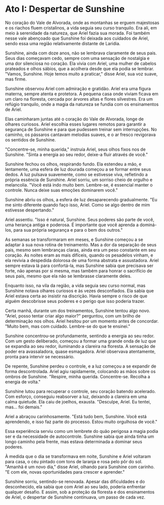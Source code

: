 # Ato I: Despertar de Sunshine

No coração do Vale de Alvorada, onde as montanhas se erguem majestosas e os riachos fluem cristalinos, a vida seguia seu curso tranquilo. Era ali, em meio à serenidade da natureza, que Ariel fazia sua morada. Foi também nesse vale abençoado que Sunshine foi deixada aos cuidados de Ariel, sendo essa uma região relativamente distante de Laridia.

Sunshine, ainda com doze anos, não se lembrava claramente de seus pais. Seus dias começavam cedo, sempre com uma sensação de nostalgia e uma dor silenciosa no coração. Ela vivia com Ariel, uma mulher de cabelos prateados e olhos sábios, que a acolhera desde que ela podia se lembrar. "Vamos, Sunshine. Hoje temos muito a praticar," disse Ariel, sua voz suave, mas firme.

Sunshine observou Ariel com admiração e gratidão. Ariel era uma figura materna, sempre atenta e protetora. A pequena casa onde viviam ficava em um claro na floresta, cercada por árvores altas e flores silvestres. Era um refúgio tranquilo, onde a magia da natureza se fundia com os ensinamentos de Ariel.

Elas caminharam juntas até o coração do Vale de Alvorada, longe de olhares curiosos. Ariel escolhia esses lugares remotos para garantir a segurança de Sunshine e para que pudessem treinar sem interrupções. No caminho, os pássaros cantavam melodias suaves, e o ar fresco revigorava os sentidos de Sunshine.

"Concentre-se, minha querida," instruía Ariel, seus olhos fixos nos de Sunshine. "Sinta a energia ao seu redor, deixe-a fluir através de você."

Sunshine fechou os olhos, respirando fundo. Ela estendeu a mão, e lentamente, uma esfera de luz dourada começou a se formar entre seus dedos. A luz pulsava suavemente, como se estivesse viva, refletindo a própria essência de Sunshine. Ariel sorriu, um sorriso cheio de orgulho e melancolia. "Você está indo muito bem. Lembre-se, é essencial manter o controle. Nunca deixe suas emoções dominarem você."

Sunshine abriu os olhos, a esfera de luz desaparecendo gradualmente. "Eu me sinto diferente quando faço isso, Ariel. Como se algo dentro de mim estivesse despertando."

Ariel assentiu. "Isso é natural, Sunshine. Seus poderes são parte de você, uma herança antiga e poderosa. É importante que você aprenda a dominá-los, para sua própria segurança e para o bem dos outros."

As semanas se transformaram em meses, e Sunshine começou a se adaptar à sua nova rotina de treinamento. Mas a dor da separação de seus pais, mesmo sem lembranças claras, ainda era um peso constante em seu coração. As noites eram as mais difíceis, quando os pesadelos vinham, e ela revivia a despedida dolorosa de uma forma abstrata e assustadora. Ariel sempre estava lá para confortá-la, mas Sunshine sabia que precisava ser forte, não apenas por si mesma, mas também para honrar o sacrifício de seus pais, mesmo que ela não se lembrasse claramente deles.

Enquanto isso, na vila da região, a vida seguia seu curso normal, mas Sunshine notava olhares curiosos e às vezes desconfiados. Ela sabia que Ariel estava certa ao insistir na discrição. Havia sempre o risco de que alguém descobrisse seus poderes e o perigo que isso poderia trazer.

Certa manhã, durante um dos treinamentos, Sunshine tentou algo novo. "Ariel, posso tentar criar algo maior?" perguntou, com um brilho de determinação nos olhos. Ariel hesitou por um momento antes de concordar. "Muito bem, mas com cuidado. Lembre-se do que te ensinei."

Sunshine concentrou-se profundamente, sentindo a energia ao seu redor. Com um gesto deliberado, começou a formar uma grande onda de luz que se expandia ao seu redor, iluminando a clareira na floresta. A sensação de poder era avassaladora, quase esmagadora. Ariel observava atentamente, pronta para intervir se necessário.

De repente, Sunshine perdeu o controle, e a luz começou a se expandir de forma descontrolada. Ariel agiu rapidamente, colocando as mãos sobre os ombros de Sunshine. "Respire, minha querida. Concentre-se. Recolha a energia de volta."

Sunshine lutou para recuperar o controle, seu coração batendo acelerado. Com esforço, conseguiu reabsorver a luz, deixando a clareira em uma calma quietude. Ela caiu de joelhos, exausta. "Desculpe, Ariel. Eu tentei, mas... foi demais."

Ariel a abraçou carinhosamente. "Está tudo bem, Sunshine. Você está aprendendo, e isso faz parte do processo. Estou muito orgulhosa de você."

Essa experiência serviu como um lembrete do quão perigosa a magia podia ser e da necessidade de autocontrole. Sunshine sabia que ainda tinha um longo caminho pela frente, mas estava determinada a dominar seus poderes.

À medida que o dia se transformava em noite, Sunshine e Ariel voltaram para casa, o céu pintado com tons de laranja e rosa pelo pôr do sol. "Amanhã é um novo dia," disse Ariel, olhando para Sunshine com carinho. "E com ele, novas oportunidades para crescer e aprender."

Sunshine sorriu, sentindo-se renovada. Apesar das dificuldades e do desconhecido, ela sabia que com Ariel ao seu lado, poderia enfrentar qualquer desafio. E assim, sob a proteção da floresta e dos ensinamentos de Ariel, o despertar de Sunshine continuava, um passo de cada vez.
